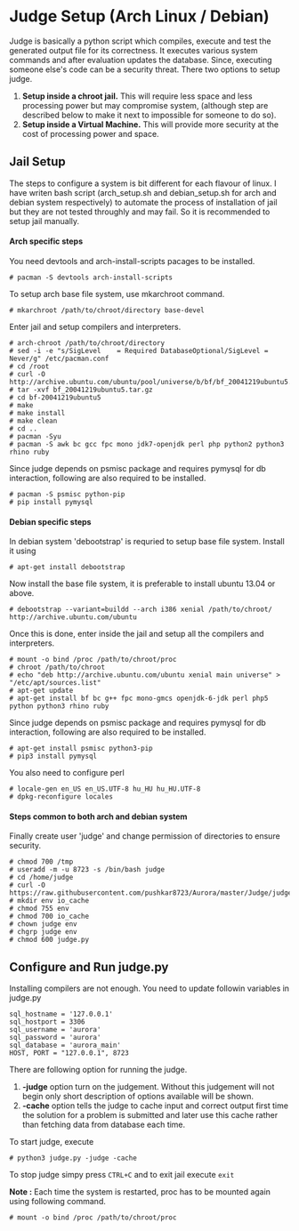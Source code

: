 Judge Setup (Arch Linux / Debian)
=================================

Judge is basically a python script which compiles, execute and test the generated output file for its correctness. It executes various system commands and after evaluation updates the database.
Since, executing someone else's code can be a security threat. There two options to setup judge. 

1. **Setup inside a chroot jail.** This will require less space and less processing power but may compromise system, (although step are described below to make it next to impossible for someone to do so).
2. **Setup inside a Virtual Machine.** This will provide more security at the cost of processing power and space.

Jail Setup
----------

The steps to configure a system is bit different for each flavour of linux. I have writen bash script (arch_setup.sh and debian_setup.sh for arch and debian system respectively) to automate the process of installation of jail but they are not tested throughly and may fail. So it is recommended to setup jail manually.

#### Arch specific steps

You need devtools and arch-install-scripts pacages to be installed.
```
# pacman -S devtools arch-install-scripts
```
To setup arch base file system, use mkarchroot command.
```
# mkarchroot /path/to/chroot/directory base-devel
```
Enter jail and setup compilers and interpreters.
```
# arch-chroot /path/to/chroot/directory
# sed -i -e "s/SigLevel    = Required DatabaseOptional/SigLevel = Never/g" /etc/pacman.conf
# cd /root
# curl -O http://archive.ubuntu.com/ubuntu/pool/universe/b/bf/bf_20041219ubuntu5.tar.gz
# tar -xvf bf_20041219ubuntu5.tar.gz
# cd bf-20041219ubuntu5
# make
# make install
# make clean
# cd ..
# pacman -Syu
# pacman -S awk bc gcc fpc mono jdk7-openjdk perl php python2 python3 rhino ruby
```
Since judge depends on psmisc package and requires pymysql for db interaction, following are also required to be installed.
```
# pacman -S psmisc python-pip
# pip install pymysql
```

#### Debian specific steps

In debian system 'debootstrap' is requried to setup base file system. Install it using
```
# apt-get install debootstrap
```
Now install the base file system, it is preferable to install ubuntu 13.04 or above.
```
# debootstrap --variant=buildd --arch i386 xenial /path/to/chroot/ http://archive.ubuntu.com/ubuntu
```
Once this is done, enter inside the jail and setup all the compilers and interpreters. 
```
# mount -o bind /proc /path/to/chroot/proc
# chroot /path/to/chroot
# echo "deb http://archive.ubuntu.com/ubuntu xenial main universe" > "/etc/apt/sources.list"
# apt-get update
# apt-get install bf bc g++ fpc mono-gmcs openjdk-6-jdk perl php5 python python3 rhino ruby
```
Since judge depends on psmisc package and requires pymysql for db interaction, following are also required to be installed.
```
# apt-get install psmisc python3-pip
# pip3 install pymysql
```
You also need to configure perl
```
# locale-gen en_US en_US.UTF-8 hu_HU hu_HU.UTF-8
# dpkg-reconfigure locales
```

#### Steps common to both arch and debian system

Finally create user 'judge' and change permission of directories to ensure security.
```
# chmod 700 /tmp
# useradd -m -u 8723 -s /bin/bash judge
# cd /home/judge
# curl -O https://raw.githubusercontent.com/pushkar8723/Aurora/master/Judge/judge.py
# mkdir env io_cache
# chmod 755 env
# chmod 700 io_cache
# chown judge env
# chgrp judge env
# chmod 600 judge.py
```

Configure and Run judge.py
--------------------------

Installing compilers are not enough. You need to update followin variables in judge.py
```
sql_hostname = '127.0.0.1'
sql_hostport = 3306
sql_username = 'aurora'
sql_password = 'aurora'
sql_database = 'aurora_main'
HOST, PORT = "127.0.0.1", 8723
```

There are following option for running the judge.

1. **-judge** option turn on the judgement. Without this judgement will not begin only short description of options available will be shown.
2. **-cache** option tells the judge to cache input and correct output first time the solution for a problem is submitted and later use this cache rather than fetching data from database each time.

To start judge, execute
```
# python3 judge.py -judge -cache
```

To stop judge simpy press ```CTRL+C```
and to exit jail execute ```exit```

**Note :** Each time the system is restarted, proc has to be mounted again using following command.
```
# mount -o bind /proc /path/to/chroot/proc
```
